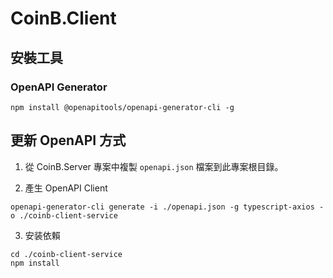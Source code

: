 # CoinB.Client

## 安裝工具

### OpenAPI Generator

```shell
npm install @openapitools/openapi-generator-cli -g
```

## 更新 OpenAPI 方式

1. 從 CoinB.Server 專案中複製 `openapi.json` 檔案到此專案根目錄。

2. 產生 OpenAPI Client

```shell
openapi-generator-cli generate -i ./openapi.json -g typescript-axios -o ./coinb-client-service
```

3. 安装依賴

```shell
cd ./coinb-client-service
npm install
```